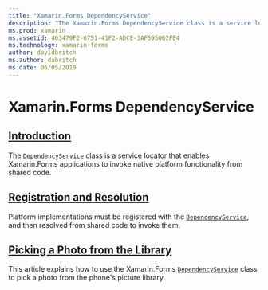 ```yaml
---
title: "Xamarin.Forms DependencyService"
description: "The Xamarin.Forms DependencyService class is a service locator that enables Xamarin.Forms applications to invoke native platform functionality from shared code."
ms.prod: xamarin
ms.assetid: 403479F2-6751-41F2-ADCE-3AF595062FE4
ms.technology: xamarin-forms
author: davidbritch
ms.author: dabritch
ms.date: 06/05/2019
---
```


# Xamarin.Forms DependencyService

## [Introduction](introduction.md)

The [`DependencyService`](xref:Xamarin.Forms.DependencyService) class is a service locator that enables Xamarin.Forms applications to invoke native platform functionality from shared code.

## [Registration and Resolution](registration-and-resolution.md)

Platform implementations must be registered with the [`DependencyService`](xref:Xamarin.Forms.DependencyService), and then resolved from shared code to invoke them.

## [Picking a Photo from the Library](photo-picker.md)

This article explains how to use the Xamarin.Forms [`DependencyService`](xref:Xamarin.Forms.DependencyService) class to pick a photo from the phone's picture library.
